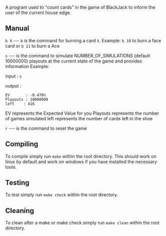 A program used to "count cards" in the game of BlackJack to inform the user of the current house edge.

## Manual

```b X``` --- ```b``` is the command for burning a card ```X```.
Example: ```b 10``` to burn a face card or ```b 11``` to burn a Ace

```s``` --- is the command to simulate NUMBER_OF_SIMULATIONS (default 10000000) playouts at the current state of the game and provides information
Example:

input :
```s```

output :

```
EV       : -0.470%
Playouts : 10000000
left    : 416
```

EV represents the Expected Value for you
Playouts represents the number of games simulated
left represents the number of cards left in the shoe


```r``` --- is the command to reset the game

## Compiling

To compile simply run ```make``` within the root directory. This should work on linux by default and work on windows if you have installed the necessary tools.

## Testing

To test simply run ```make check``` within the root directory.

## Cleaning

To clean after a make or make check simply run ```make clean``` within the root directory.